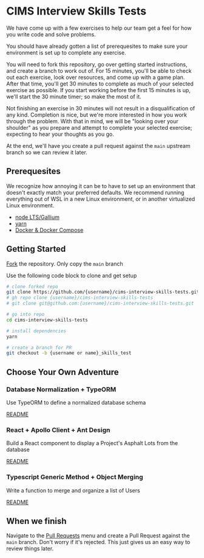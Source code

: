 # CIMS Interview Skills Tests

We have come up with a few exercises to help our team get a feel for how you write code and solve problems.

You should have already gotten a list of prerequesites to make sure your environment is set up to complete any exercise.

You will need to fork this repository, go over getting started instructions, and create a branch to work out of. For 15 minutes, you'll be able to check out each exercise, look over resources, and come up with a game plan. After that time, you'll get 30 minutes to complete as much of your selected exercise as possible. If you start working before the first 15 minutes is up, we'll start the 30 minute timer; so make the most of it.

Not finishing an exercise in 30 minutes will not result in a disqualification of any kind. Completion is nice, but we're more interested in how you work through the problem. With that in mind, we will be "looking over your shoulder" as you prepare and attempt to complete your selected exercise; expecting to hear your thoughts as you go.

At the end, we'll have you create a pull request against the `main` upstream branch so we can review it later.

## Prerequesites

We recognize how annoying it can be to have to set up an environment that doesn't exactly match your preferred defaults. We recommend running everything out of WSL in a new Linux environment, or in another virtualized Linux environment.

- [node LTS/Gallium][node]
- [yarn][yarn]
- [Docker & Docker Compose][docker]

## Getting Started

[Fork][fork] the repository. Only copy the `main` branch

Use the following code block to clone and get setup

``` bash
# clone forked repo
git clone https://github.com/{username}/cims-interview-skills-tests.git
# gh repo clone {username}/cims-interview-skills-tests
# git clone git@github.com:{username}/cims-interview-skills-tests.git

# go into repo
cd cims-interview-skills-tests

# install dependencies
yarn

# create a branch for PR
git checkout -b {username or name}_skills_test
```
<!-- 
TODO pre-requesitite checker script
TODO better test cases for generic-object-merging
 -->

## Choose Your Own Adventure

### Database Normalization + TypeORM

Use TypeORM to define a normalized database schema

[README](/database-normalization-typeorm/README.md#background)

### React + Apollo Client + Ant Design

Build a React component to display a Project's Asphalt Lots from the database

[README](/react-apollo-ant/README.md#background)

### Typescript Generic Method + Object Merging

Write a function to merge and organize a list of Users

[README](/generic-object-merging/README.md#background)

## When we finish

Navigate to the [Pull Requests][pull] menu and create a Pull Request against the `main` branch. Don't worry if it's rejected. This just gives us an easy way to review things later.

<!-- links -->
[node]: https://nodejs.org/download/release/v16.20.0/
[yarn]: https://yarnpkg.com/getting-started/install
[docker]: https://docs.docker.com/get-docker
[fork]: https://github.com/HorrocksEngineers/cims-interview-skills-tests/fork
[pull]: https://github.com/HorrocksEngineers/cims-interview-skills-tests/pulls

